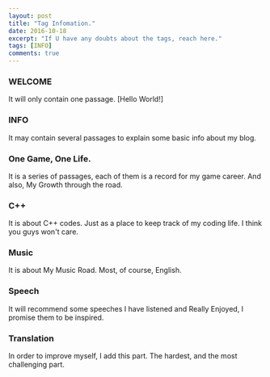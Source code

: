 ```yaml
---
layout: post
title: "Tag Infomation."
date: 2016-10-18
excerpt: "If U have any doubts about the tags, reach here."
tags: [INFO]
comments: true
---
```


### WELCOME

It will only contain one passage. [Hello World!] 

### INFO

It may contain several passages to explain some basic info about my blog.

### One Game, One Life.

It is a series of passages, each of them is a record for my game career. And also, My Growth through the road.

### C++

It is about C++ codes. Just as a place to keep track of my coding life. I think you guys won't care.

### Music

It is about My Music Road. Most, of course, English.

### Speech

It will recommend some speeches I have listened and Really Enjoyed, I promise them to be inspired.

### Translation

In order to improve myself, I add this part. The hardest, and the most challenging part.